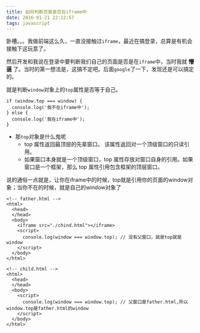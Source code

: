 ```yaml
---
title: 如何判断页面是否在iframe中
date: 2016-01-21 22:12:57
tags: javascript
---
```


卧槽。。。我做前端这么久，一直没接触过`iframe`，最近在搞登录，总算是有机会接触下这玩意了。

然后开发和我说在登录中要判断我们自己的页面是否是在`iframe`中，当时我就 **懵逼** 了。当时的第一想法是，这搞不定吧。后面`google`了一下，发现还是可以搞定的。

就是判断`window`对象上的`top`属性是否等于自己。

```
if (window.top === window) {
  console.log('我不在iframe中');
} else {
  console.log('我在iframe中');
}
```

* 那`top`对象是什么鬼呢
  * top 属性返回最顶层的先辈窗口。
该属性返回对一个顶级窗口的只读引用。
  * 如果窗口本身就是一个顶级窗口，top 属性存放对窗口自身的引用。如果窗口是一个框架，那么 top 属性引用包含框架的顶层窗口。

说的通俗一点就是，让你在iframe中的时候，top就是引用你的页面的window对象；当你不在的时候，就是自己的window对象了

```
<!-- father.html -->
<html>
  <head>
  </head>
  <body>
    <iframe src="./chind.html"></iframe>
    <script>
      console.log(window === window.top); // 没有父窗口，就是top就是window
    </script>
  </body>
</html>

<!-- child.html -->
<html>
  <head>
  </head>
  <body>
    <script>
      console.log(window === window.top); // 父窗口是father.html,所以window.top是father.html的window
    </script>
  </body>
</html>
```
